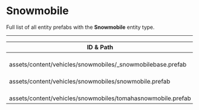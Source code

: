 # Snowmobile
Full list of all <Badge type="warning" text="3"/> entity prefabs with the **Snowmobile** entity type.

---
| ID & Path |
| --- |
| <a href="#2664297018"><Badge id="2664297018" type="tip" text="#"/></a> <Badge type="tip" text="2664297018"/> <Badge type="info" text="Gibbable"/> <Badge type="info" text="RigidbodyInfo"/> <Badge type="info" text="RealmedRemove"/> <Badge type="info" text="MagnetLiftable"/> <Badge type="info" text="PrefabInformation"/> <br> assets/content/vehicles/snowmobiles/_snowmobilebase.prefab |
| <a href="#4272265309"><Badge id="4272265309" type="tip" text="#"/></a> <Badge type="tip" text="4272265309"/> <Badge type="info" text="Gibbable"/> <Badge type="info" text="RigidbodyInfo"/> <Badge type="info" text="RealmedRemove"/> <Badge type="info" text="MagnetLiftable"/> <Badge type="info" text="PrefabInformation"/> <br> assets/content/vehicles/snowmobiles/snowmobile.prefab |
| <a href="#2342748680"><Badge id="2342748680" type="tip" text="#"/></a> <Badge type="tip" text="2342748680"/> <Badge type="info" text="Gibbable"/> <Badge type="info" text="RigidbodyInfo"/> <Badge type="info" text="RealmedRemove"/> <Badge type="info" text="MagnetLiftable"/> <Badge type="info" text="PrefabInformation"/> <Badge type="info" text="VehicleLight"/> <br> assets/content/vehicles/snowmobiles/tomahasnowmobile.prefab |
